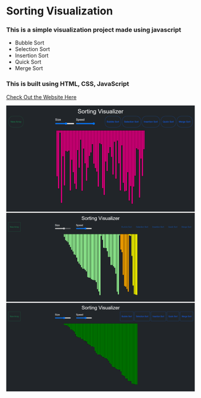 # Sorting Visualization
### This is a simple visualization project made using javascript 
- Bubble Sort 
- Selection Sort
- Insertion Sort
- Quick Sort
- Merge Sort

### This is built using HTML, CSS, JavaScript <br/>

[Check Out the Website Here](https://jatin-vashisht.github.io/Sorting-Allgorithms-Visualizer-SAV-/)

<img src="img/img1.png"> <br/>
<img src="img/img2.png"> <br/>
<img src="img/img3.png"> <br/>

